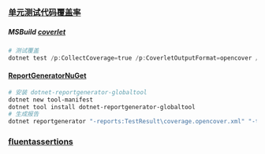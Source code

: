 ### [单元测试代码覆盖率](https://docs.microsoft.com/zh-cn/dotnet/core/testing/unit-testing-code-coverage?tabs=windows)

##### MSBuild [coverlet](https://github.com/coverlet-coverage/coverlet/blob/master/Documentation/MSBuildIntegration.md)

``` powershell
# 测试覆盖
dotnet test /p:CollectCoverage=true /p:CoverletOutputFormat=opencover /p:CoverletOutput='./TestResult/'
```

#### [ReportGenerator](https://github.com/danielpalme/ReportGenerator)[NuGet]()

``` powershell
# 安装 dotnet-reportgenerator-globaltool
dotnet new tool-manifest
dotnet tool install dotnet-reportgenerator-globaltool
# 生成报告
dotnet reportgenerator "-reports:TestResult\coverage.opencover.xml" "-targetdir:coveragereport" -reporttypes:Html
```

### [fluentassertions](https://github.com/fluentassertions/fluentassertions)